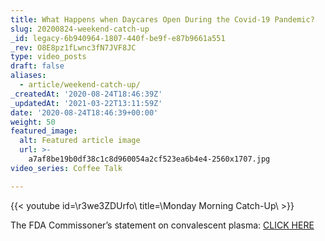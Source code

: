 ```yaml
---
title: What Happens when Daycares Open During the Covid-19 Pandemic?
slug: 20200824-weekend-catch-up
_id: legacy-6b940964-1807-440f-be9f-e87b9661a551
_rev: O8E8pz1fLwnc3fN7JVF8JC
type: video_posts
draft: false
aliases:
  - article/weekend-catch-up/
_createdAt: '2020-08-24T18:46:39Z'
_updatedAt: '2021-03-22T13:11:59Z'
date: '2020-08-24T18:46:39+00:00'
weight: 50
featured_image:
  alt: Featured article image
  url: >-
    a7af8be19b0df38c1c8d960054a2cf523ea6b4e4-2560x1707.jpg
video_series: Coffee Talk

---
```

{{< youtube id=\r3we3ZDUrfo\ title=\Monday Morning Catch-Up\ >}}

The FDA Commissoner’s statement on convalescent plasma: [CLICK HERE](https://smarthernews.com/article/hahn-on-convalescent-plasma/)